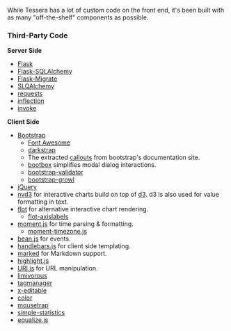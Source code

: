 While Tessera has a lot of custom code on the front end, it's been
built with as many "off-the-shelf" components as possible.

### Third-Party Code ###

**Server Side**

* [Flask](http://flask.pocoo.org/)
* [Flask-SQLAlchemy](http://pythonhosted.org/Flask-SQLAlchemy/)
* [Flask-Migrate](https://github.com/miguelgrinberg/Flask-Migrate)
* [SLQAlchemy](http://www.sqlalchemy.org/)
* [requests](https://github.com/kennethreitz/requests)
* [inflection](https://github.com/jpvanhal/inflection)
* [invoke](https://github.com/pyinvoke/invoke)

**Client Side**

* [Bootstrap](http://getbootstrap.com/)
  * [Font Awesome](http://fortawesome.github.com/Font-Awesome/)
  * [darkstrap](https://github.com/danneu/darkstrap)
  * The extracted
    [callouts](https://gist.github.com/matthiasg/6153853) from
    bootstrap's documentation site.
  * [bootbox](http://bootboxjs.com/) simplifies modal dialog interactions.
  * [bootstrap-validator](http://bootstrapvalidator.com/)
  * [bootstrap-growl](https://github.com/mouse0270/bootstrap-growl)
* [jQuery](http://jquery.com/)
* [nvd3](https://github.com/novus/nvd3) for interactive charts build
  on top of [d3](http://d3js.org). d3 is also used for value
  formatting in text.
* [flot](http://www.flotcharts.org/) for alternative interactive chart
  rendering.
  * [flot-axislabels](https://github.com/mikeslim7/flot-axislabels)
* [moment.js](http://momentjs.com/) for time parsing & formatting.
  * [moment-timezone.js](http://momentjs.com/timezone/)
* [bean.js](https://github.com/fat/bean) for events.
* [handlebars.js](http://handlebarsjs.com/) for client side templating.
* [marked](https://github.com/chjj/marked) for Markdown support.
* [highlight.js](http://highlightjs.org/)
* [URI.js](https://github.com/medialize/URI.js) for URL manipulation.
* [limivorous](https://github.com/aalpern/limivorous)
* [tagmanager](https://github.com/max-favilli/tagmanager)
* [x-editable](http://vitalets.github.io/x-editable/)
* [color](https://github.com/harthur/color)
* [mousetrap](https://github.com/ccampbell/mousetrap)
* [simple-statistics](https://github.com/tmcw/simple-statistics)
* [equalize.js](https://github.com/tsvensen/equalize.js/)
